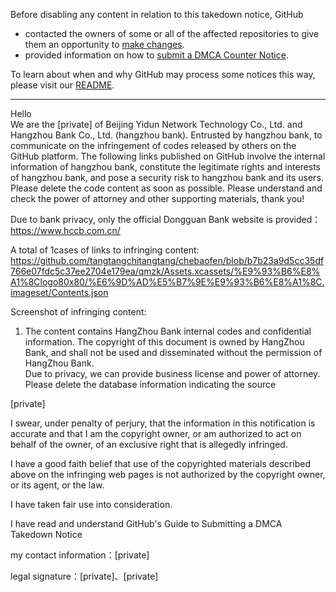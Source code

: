 Before disabling any content in relation to this takedown notice, GitHub
- contacted the owners of some or all of the affected repositories to give them an opportunity to [make changes](https://docs.github.com/en/github/site-policy/dmca-takedown-policy#a-how-does-this-actually-work).
- provided information on how to [submit a DMCA Counter Notice](https://docs.github.com/en/articles/guide-to-submitting-a-dmca-counter-notice).

To learn about when and why GitHub may process some notices this way, please visit our [README](https://github.com/github/dmca/blob/master/README.md#anatomy-of-a-takedown-notice).

---

Hello  
We are the [private] of Beijing Yidun Network Technology Co., Ltd. and Hangzhou Bank Co., Ltd. (hangzhou bank). Entrusted by hangzhou bank, to communicate on the infringement of codes released by others on the GitHub platform. The following links published on GitHub involve the internal information of hangzhou bank, constitute the legitimate rights and interests of hangzhou bank, and pose a security risk to hangzhou bank and its users. Please delete the code content as soon as possible. Please understand and check the power of attorney and other supporting materials, thank you!

Due to bank privacy, only the official Dongguan Bank website is provided：
https://www.hccb.com.cn/

A total of 1cases of links to infringing content: 
https://github.com/tangtangchitangtang/chebaofen/blob/b7b23a9d5cc35df766e07fdc5c37ee2704e179ea/qmzk/Assets.xcassets/%E9%93%B6%E8%A1%8Clogo80x80/%E6%9D%AD%E5%B7%9E%E9%93%B6%E8%A1%8C.imageset/Contents.json

Screenshot of infringing content:

1. The content contains HangZhou Bank internal codes and confidential information. The copyright of this document is owned by HangZhou Bank, and shall not be used and disseminated without the permission of HangZhou Bank.  
Due to privacy, we can provide business license and power of attorney. Please delete the database information indicating the source

[private]

I swear, under penalty of perjury, that the information in this notification is accurate and that I am the copyright owner, or am authorized to act on behalf of the owner, of an exclusive right that is allegedly infringed.

I have a good faith belief that use of the copyrighted materials described above on the infringing web pages is not authorized by the copyright owner, or its agent, or the law.

I have taken fair use into consideration.

I have read and understand GitHub's Guide to Submitting a DMCA Takedown Notice

my contact information：[private]

legal signature：[private]、[private]
